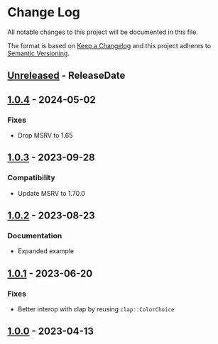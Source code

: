 # Change Log
All notable changes to this project will be documented in this file.

The format is based on [Keep a Changelog](http://keepachangelog.com/)
and this project adheres to [Semantic Versioning](http://semver.org/).

<!-- next-header -->
## [Unreleased] - ReleaseDate

## [1.0.4] - 2024-05-02

### Fixes

- Drop MSRV to 1.65

## [1.0.3] - 2023-09-28

### Compatibility

- Update MSRV to 1.70.0

## [1.0.2] - 2023-08-23

### Documentation

- Expanded example

## [1.0.1] - 2023-06-20

### Fixes

- Better interop with clap by reusing `clap::ColorChoice`

## [1.0.0] - 2023-04-13

<!-- next-url -->
[Unreleased]: https://github.com/rust-cli/anstyle/compare/colorchoice-clap-v1.0.4...HEAD
[1.0.4]: https://github.com/rust-cli/anstyle/compare/colorchoice-clap-v1.0.3...colorchoice-clap-v1.0.4
[1.0.3]: https://github.com/rust-cli/anstyle/compare/colorchoice-clap-v1.0.2...colorchoice-clap-v1.0.3
[1.0.2]: https://github.com/rust-cli/anstyle/compare/colorchoice-clap-v1.0.1...colorchoice-clap-v1.0.2
[1.0.1]: https://github.com/rust-cli/anstyle/compare/colorchoice-clap-v1.0.0...colorchoice-clap-v1.0.1
[1.0.0]: https://github.com/rust-cli/anstyle/compare/c4423c1...colorchoice-clap-v1.0.0
